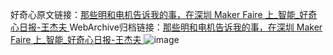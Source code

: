 好奇心原文链接：[那些明和电机告诉我的事，在深圳 Maker Faire 上_智能_好奇心日报-王杰夫 ](https://www.qdaily.com/articles/11087.html)
WebArchive归档链接：[那些明和电机告诉我的事，在深圳 Maker Faire 上_智能_好奇心日报-王杰夫 ](http://web.archive.org/web/20170715225918/http://www.qdaily.com/articles/11087.html)
![image](http://ww3.sinaimg.cn/large/007d5XDply1g3wcqgunj8j30u05gk4qp)